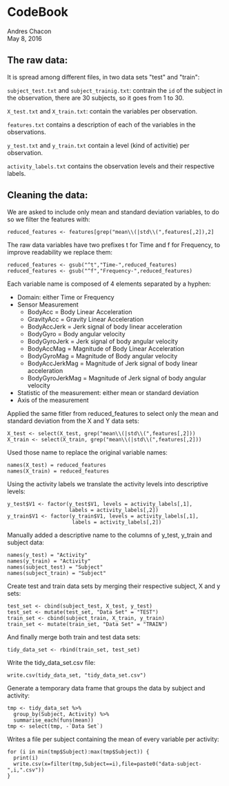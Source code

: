 # CodeBook
Andres Chacon  
May 8, 2016  

## The raw data:

It is spread among different files, in two data sets "test" and "train":

`subject_test.txt` and `subject_trainig.txt`: contrain the `id` of the subject in the observation, there are 30 subjects, so it goes from 1 to 30.

`X_test.txt` and `X_train.txt`: contain the variables per observation.

`features.txt` contains a description of each of the variables in the observations.

`y_test.txt` and `y_train.txt` contain a level (kind of activitie) per observation.

`activity_labels.txt` contains the observation levels and their respective labels.

## Cleaning the data:
We are asked to include only mean and standard deviation variables, to do so we filter the features with:
```
reduced_features <- features[grep("mean\\(|std\\(",features[,2]),2]
```
The raw data variables have two prefixes t for Time and f for Frequency, to improve readability we replace them:
```
reduced_features <- gsub("^t","Time-",reduced_features)
reduced_features <- gsub("^f","Frequency-",reduced_features)
```
Each variable name is composed of 4 elements separated by a hyphen:

* Domain: either Time or Frequency
* Sensor Measurement
    + BodyAcc = Body Linear Acceleration
    + GravityAcc = Gravity Linear Acceleration
    + BodyAccJerk = Jerk signal of body linear acceleration
    + BodyGyro = Body angular velocity
    + BodyGyroJerk = Jerk signal of body angular velocity
    + BodyAccMag = Magnitude of Body Linear Acceleration
    + BodyGyroMag = Magnitude of Body angular velocity
    + BodyAccJerkMag = Magnitude of Jerk signal of body linear acceleration
    + BodyGyroJerkMag = Magnitude of Jerk signal of body angular velocity
* Statistic of the measurement: either mean or standard deviation
* Axis of the measurement

Applied the same fitler from reduced_features to select only the mean and standard deviation from the X and Y data sets:
```
X_test <- select(X_test, grep("mean\\(|std\\(",features[,2]))
X_train <- select(X_train, grep("mean\\(|std\\(",features[,2]))
```
Used those name to replace the original variable names:
```
names(X_test) = reduced_features
names(X_train) = reduced_features
```
Using the activity labels we translate the activity levels into descriptive levels:
```
y_test$V1 <- factor(y_test$V1, levels = activity_labels[,1], 
                    labels = activity_labels[,2])
y_train$V1 <- factor(y_train$V1, levels = activity_labels[,1], 
                     labels = activity_labels[,2])
```                
Manually added a descriptive name to the columns of y_test, y_train and subject data:
```
names(y_test) = "Activity"
names(y_train) = "Activity"
names(subject_test) = "Subject"
names(subject_train) = "Subject"
```
Create test and train data sets by merging their respective subject, X and y sets:
```
test_set <- cbind(subject_test, X_test, y_test)
test_set <- mutate(test_set, "Data Set" = "TEST")
train_set <- cbind(subject_train, X_train, y_train)
train_set <- mutate(train_set, "Data Set" = "TRAIN")
```
And finally merge both train and test data sets:
```
tidy_data_set <- rbind(train_set, test_set)
```
Write the tidy_data_set.csv file:
```
write.csv(tidy_data_set, "tidy_data_set.csv")
```
Generate a temporary data frame that groups the data by subject and activity:
```
tmp <- tidy_data_set %>% 
  group_by(Subject, Activity) %>% 
  summarise_each(funs(mean))
tmp <- select(tmp, -`Data Set`)
```
Writes a file per subject containing the mean of every variable per activity:
```
for (i in min(tmp$Subject):max(tmp$Subject)) {
  print(i)
  write.csv(x=filter(tmp,Subject==i),file=paste0("data-subject-",i,".csv"))
}
```

